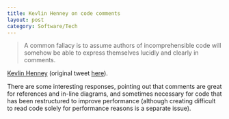 ```yaml
---
title: Kevlin Henney on code comments
layout: post
category: Software/Tech
---
```


> A common fallacy is to assume authors of incomprehensible code will somehow be able to express themselves lucidly and clearly in comments.

[Kevlin Henney][1] (original tweet [here][2]).

There are some interesting responses, pointing out that comments are great for references and in-line diagrams, and sometimes necessary for code that has been restructured to improve performance (although creating difficult to read code solely for performance reasons is a separate issue).

 [1]: http://kevlin.tel/ "kevlin.tel"
 [2]: https://twitter.com/KevlinHenney/status/381021802941906944 "Kevlin Henney - A common fallacy is to assume ..."
